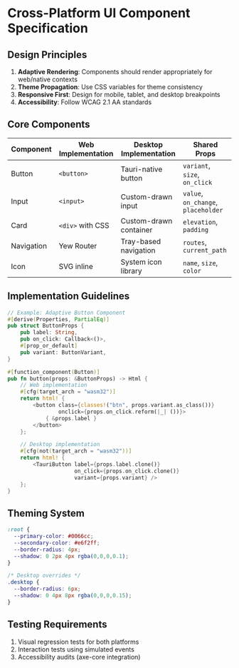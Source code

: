 # Cross-Platform UI Component Specification

## Design Principles
1. **Adaptive Rendering**: Components should render appropriately for web/native contexts
2. **Theme Propagation**: Use CSS variables for theme consistency
3. **Responsive First**: Design for mobile, tablet, and desktop breakpoints
4. **Accessibility**: Follow WCAG 2.1 AA standards

## Core Components
| Component       | Web Implementation       | Desktop Implementation  | Shared Props           |
|-----------------|--------------------------|-------------------------|------------------------|
| Button          | `<button>`               | Tauri-native button     | `variant`, `size`, `on_click` |
| Input           | `<input>`                | Custom-drawn input      | `value`, `on_change`, `placeholder` |
| Card            | `<div>` with CSS         | Custom-drawn container  | `elevation`, `padding` |
| Navigation      | Yew Router               | Tray-based navigation   | `routes`, `current_path` |
| Icon            | SVG inline               | System icon library     | `name`, `size`, `color` |

## Implementation Guidelines
```rust
// Example: Adaptive Button Component
#[derive(Properties, PartialEq)]
pub struct ButtonProps {
    pub label: String,
    pub on_click: Callback<()>,
    #[prop_or_default]
    pub variant: ButtonVariant,
}

#[function_component(Button)]
pub fn button(props: &ButtonProps) -> Html {
    // Web implementation
    #[cfg(target_arch = "wasm32")]
    return html! {
        <button class={classes!("btn", props.variant.as_class())} 
                onclick={props.on_click.reform(|_| ())}>
            { &props.label }
        </button>
    };

    // Desktop implementation
    #[cfg(not(target_arch = "wasm32"))]
    return html! {
        <TauriButton label={props.label.clone()} 
                     on_click={props.on_click.clone()} 
                     variant={props.variant} />
    };
}
```

## Theming System
```css
:root {
  --primary-color: #0066cc;
  --secondary-color: #e6f2ff;
  --border-radius: 4px;
  --shadow: 0 2px 4px rgba(0,0,0,0.1);
}

/* Desktop overrides */
.desktop {
  --border-radius: 6px;
  --shadow: 0 4px 8px rgba(0,0,0,0.15);
}
```

## Testing Requirements
1. Visual regression tests for both platforms
2. Interaction tests using simulated events
3. Accessibility audits (axe-core integration)